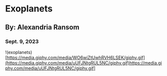 # Exoplanets
## By: Alexandria Ransom 
### Sept. 9, 2023
!(exoplanets)[https://media.giphy.com/media/WO6wiZtUwhRVH6LSEK/giphy.gif](https://media.giphy.com/media/uUFJNtgRUL5NC/giphy.gif)https://media.giphy.com/media/uUFJNtgRUL5NC/giphy.gif]

